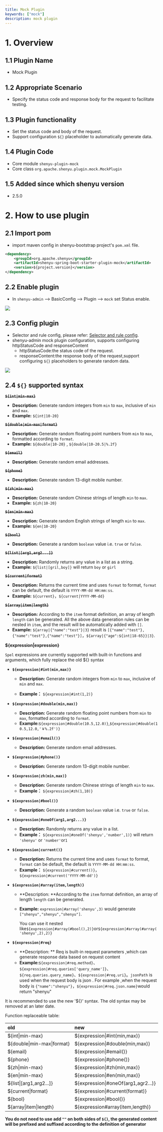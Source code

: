 ```yaml
---
title: Mock Plugin
keywords: ["mock"]
description: mock plugin
---
```


# 1. Overview

## 1.1 Plugin Name

* Mock Plugin

## 1.2 Appropriate Scenario

* Specify the status code and response body for the request to facilitate testing.

## 1.3 Plugin functionality

* Set the status code and body of the request.
* Support configuration `${}` placeholder to automatically generate data.

## 1.4 Plugin Code

* Core module ```shenyu-plugin-mock```
* Core class ```org.apache.shenyu.plugin.mock.MockPlugin```

## 1.5 Added since which shenyu version

* 2.5.0

# 2. How to use plugin

## 2.1 Import pom

- import maven config in shenyu-bootstrap project's `pom.xml` file.

```xml
<dependency>
    <groupId>org.apache.shenyu</groupId>
    <artifactId>shenyu-spring-boot-starter-plugin-mock</artifactId>
    <version>${project.version}</version>
</dependency>
```

## 2.2 Enable plugin

- In `shenyu-admin` --> BasicConfig --> Plugin --> `mock` set Status enable.

![](/img/shenyu/plugin/mock/enable-mock-plugin-en.png)

## 2.3 Config plugin

- Selector and rule config, please refer: [Selector and rule config](../../user-guide/admin-usage/selector-and-rule).
- shenyu-admin mock plugin configuration, supports configuring httpStatusCode and responseContent
    - httpStatusCode:the status code of the request.
    - responseContent:the response body of the request,support configuring `${}` placeholders to generate random data.

![](/img/shenyu/plugin/mock/mock-rule-configuration-en.png)

## 2.4 `${}` supported syntax

**~~`${int|min-max}`~~**
- **Description:** Generate random integers from `min` to `max`, inclusive of `min` and `max`.
- **Example:** `${int|10-20}`

**~~`${double|min-max|format}`~~**
- **Description:** Generate random floating point numbers from `min` to `max`, formatted according to `format`.
- **Example:** `${double|10-20}` , `${double|10-20.5|%.2f}`

**~~`${email}`~~**
- **Description:** Generate random email addresses.

**~~`${phone}`~~**
- **Description:** Generate random 13-digit mobile number.

**~~`${zh|min-max}`~~**
- **Description:** Generate random Chinese strings of length `min` to `max`.
- **Example:** `${zh|10-20}`

**~~`${en|min-max}`~~**
- **Description:** Generate random English strings of length `min` to `max`.
- **Example:** `${en|10-20}`

**~~`${bool}`~~**
- **Description:** Generate a random `boolean` value i.e. `true` or `false`.

**~~`${list|[arg1,arg2...]}`~~**
- **Description:** Randomly returns any value in a list as a string.
- **Example:** `${list|[gril,boy]}` will return `boy` or `girl`

**~~`${current|format}`~~**
- **Description:** Returns the current time and uses `format` to format, `format` can be default, the default is `YYYY-MM-dd HH:mm:ss`.
- **Example:** `${current}`，`${current|YYYY-MM-dd}`

**~~`${array|item|length}`~~**
- **Description:** According to the `item` format definition, an array of length `length` can be generated. All the above data generation rules can be nested in `item`, and the result will be automatically added with `[]`.
- **Example:** `${array|{"name":"test"}|3}` result is `[{"name":"test"},{"name":"test"},{"name":"test"}]`，`${array|{"age":${int|18-65}}|3}`.

**${expression|expression}**

`Spel` expressions are currently supported with built-in functions and arguments, which fully replace the old ${} syntax

- **`${expression|#int(min,max)}`**

  - **Description:** Generate random integers from `min` to `max`, inclusive of `min` and `max`.

  - **Example：** `${expression|#int(1,2)}`

- **`${expression|#double(min,max)}`**

  - **Description:** Generate random floating point numbers from `min` to `max`, formatted according to `format`.
  - **Example:**`${expression|#double(10.5,12.0)}`,`${expression|#double(10.5,12.0,'￥%.2f')}`

- **`${expression|#email()}`**

  - **Description:** Generate random email addresses.

- **`${expression|#phone()}`**

  - **Description:** Generate random 13-digit mobile number.

- **`${expression|zh(min,max)}`**

  - **Description:** Generate random Chinese strings of length `min` to `max`.
  - **Example：** `${expression|#zh(1,10)}`

- **`${expression|#bool()}`**

  - **Description:** Generate a random `boolean` value i.e. `true` or `false`.

- **`${expression|#oneOf(arg1,arg2...)}`**

  - **Description:** Randomly returns any value in a list.
  - **Example：** `${expression|#oneOf('shenyu','number',1)}`  will return `'shenyu'` or `'number'`or`1`

- **`${expression|current()}`**

  + **Description:** Returns the current time and uses `format` to format, `format` can be default, the default is `YYYY-MM-dd HH:mm:ss`.
  + **Example：**  `${expression|#current()}`，`${expression|#current('YYYY-MM-dd')}`

- **`${expression|#array(item,length)}`**

  - **Description: **According to the `item` format definition, an array of length `length` can be generated. 

  - **Example:** `expression|#array('shenyu',3)` would generate `["shenyu","shenyu","shenyu"]`.

    You can use it nested like`${expression|#array(#bool(),2)}`or`${expression|#array(#array('shenyu',2),2)}`

- **`${expression|#req}`**

  - **Description: ** Req is built-in request parameters ,which can generate response data based on request content
  - **Example:**`${expression|#req.method}`、`${expression|#req.queries['query_name']}`、`${req.queries.query_name}`、`${expression|#req.uri}`。`jsonPath` is used when the request body is json . For example ,when the request body is `{"name":"shenyu"}`，`${expression|#req.json.name}`would return "shenyu"

It is recommended to use the new '${}' syntax. The old syntax may be removed at an later date.

Function replaceable table:

| old                        | new                                 |
| :------------------------- | :---------------------------------- |
| ${int\|min-max}            | ${expression\|#int(min,max)}        |
| ${double\|min-max\|format} | ${expression\|#double(min,max)}     |
| ${email}                   | ${expression\|#email()}             |
| ${phone}                   | ${expression\|#phone()}             |
| ${zh\|min-max}             | ${expression\|#zh(min,max)}         |
| ${en\|min-max}             | ${expression\|#en(min,max)}         |
| ${list\|[arg1,arg2...]}    | ${expression\|#oneOf(arg1,agr2...)} |
| ${current\|format}         | ${expression\|#current(format)}     |
| ${bool}                    | ${expression\|#bool()}              |
| ${array\|item\|length}     | ${expression#array(item,length)}    |

**You do not need to use add `""` on both sides of `${}`, the generated content will be prefixed and suffixed according to the definition of generator**

